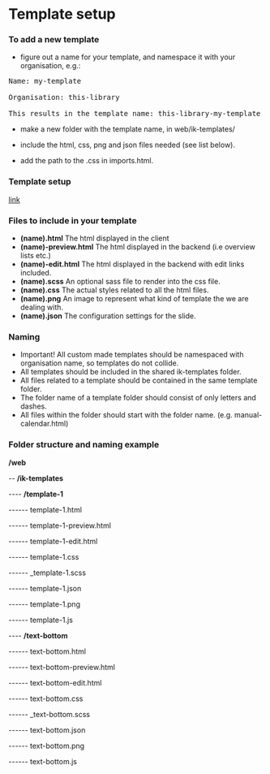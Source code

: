 Template setup
=============


### To add a new template
* figure out a name for your template, and namespace it with your organisation, e.g.:
<pre>
Name: my-template

Organisation: this-library

This results in the template name: this-library-my-template
</pre>

* make a new folder with the template name, in web/ik-templates/

* include the html, css, png and json files needed (see list below).

* add the path to the .css in imports.html.

### Template setup
[link](IK3-templates.pdf)


### Files to include in your template
* **(name).html**  The html displayed in the client
* **(name)-preview.html**  The html displayed in the backend (i.e overview lists etc.)
* **(name)-edit.html**  The html displayed in the backend with edit links included.
* **(name).scss**  An optional sass file to render into the css file.
* **(name).css**  The actual styles related to all the html files.
* **(name).png**  An image to represent what kind of template the we are dealing with.
* **(name).json**  The configuration settings for the slide.


### Naming
* Important! All custom made templates should be namespaced with organisation name, so templates do not collide.
* All templates should be included in the shared ik-templates folder.
* All files related to a template should be contained in the same template folder.
* The folder name of a template folder should consist of only letters and dashes.
* All files within the folder should start with the folder name. (e.g. manual-calendar.html)


### Folder structure and naming example

**/web**

-- **/ik-templates**

---- **/template-1**

------ template-1.html

------ template-1-preview.html

------ template-1-edit.html

------ template-1.css

------ _template-1.scss

------ template-1.json

------ template-1.png

------ template-1.js

---- **/text-bottom**

------ text-bottom.html

------ text-bottom-preview.html

------ text-bottom-edit.html

------ text-bottom.css

------ _text-bottom.scss

------ text-bottom.json

------ text-bottom.png

------ text-bottom.js